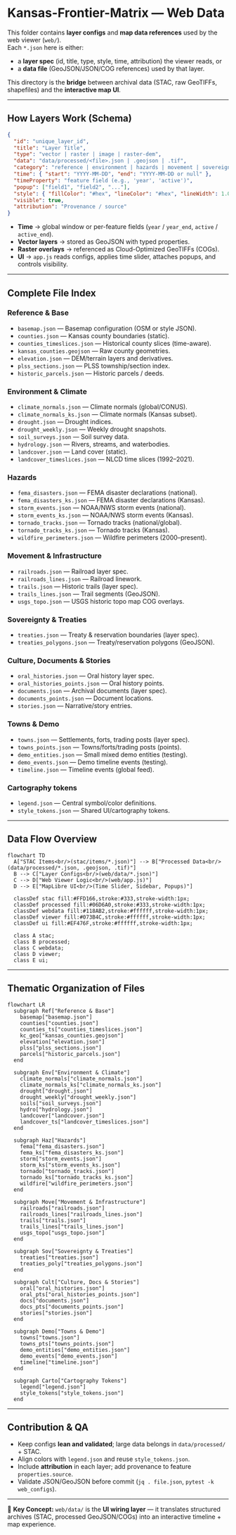 # Kansas-Frontier-Matrix — Web Data

This folder contains **layer configs** and **map data references** used by the web viewer (`web/`).  
Each `*.json` here is either:
- a **layer spec** (id, title, type, style, time, attribution) the viewer reads, or
- a **data file** (GeoJSON/JSON/COG references) used by that layer.

This directory is the **bridge** between archival data (STAC, raw GeoTIFFs, shapefiles) and the **interactive map UI**.

---

## How Layers Work (Schema)

```json
{
  "id": "unique_layer_id",
  "title": "Layer Title",
  "type": "vector | raster | image | raster-dem",
  "data": "data/processed/<file>.json | .geojson | .tif",
  "category": "reference | environment | hazards | movement | sovereignty | culture",
  "time": { "start": "YYYY-MM-DD", "end": "YYYY-MM-DD or null" },
  "timeProperty": "feature field (e.g., 'year', 'active')",
  "popup": ["field1", "field2", "..."],
  "style": { "fillColor": "#hex", "lineColor": "#hex", "lineWidth": 1.0 },
  "visible": true,
  "attribution": "Provenance / source"
}
````

* **Time** → global window or per-feature fields (`year` / `year_end`, `active` / `active_end`).
* **Vector layers** → stored as GeoJSON with typed properties.
* **Raster overlays** → referenced as Cloud-Optimized GeoTIFFs (COGs).
* **UI** → `app.js` reads configs, applies time slider, attaches popups, and controls visibility.

---

## Complete File Index

### Reference & Base

* `basemap.json` — Basemap configuration (OSM or style JSON).
* `counties.json` — Kansas county boundaries (static).
* `counties_timeslices.json` — Historical county slices (time-aware).
* `kansas_counties.geojson` — Raw county geometries.
* `elevation.json` — DEM/terrain layers and derivatives.
* `plss_sections.json` — PLSS township/section index.
* `historic_parcels.json` — Historic parcels / deeds.

### Environment & Climate

* `climate_normals.json` — Climate normals (global/CONUS).
* `climate_normals_ks.json` — Climate normals (Kansas subset).
* `drought.json` — Drought indices.
* `drought_weekly.json` — Weekly drought snapshots.
* `soil_surveys.json` — Soil survey data.
* `hydrology.json` — Rivers, streams, and waterbodies.
* `landcover.json` — Land cover (static).
* `landcover_timeslices.json` — NLCD time slices (1992–2021).

### Hazards

* `fema_disasters.json` — FEMA disaster declarations (national).
* `fema_disasters_ks.json` — FEMA disaster declarations (Kansas).
* `storm_events.json` — NOAA/NWS storm events (national).
* `storm_events_ks.json` — NOAA/NWS storm events (Kansas).
* `tornado_tracks.json` — Tornado tracks (national/global).
* `tornado_tracks_ks.json` — Tornado tracks (Kansas).
* `wildfire_perimeters.json` — Wildfire perimeters (2000–present).

### Movement & Infrastructure

* `railroads.json` — Railroad layer spec.
* `railroads_lines.json` — Railroad linework.
* `trails.json` — Historic trails (layer spec).
* `trails_lines.json` — Trail segments (GeoJSON).
* `usgs_topo.json` — USGS historic topo map COG overlays.

### Sovereignty & Treaties

* `treaties.json` — Treaty & reservation boundaries (layer spec).
* `treaties_polygons.json` — Treaty/reservation polygons (GeoJSON).

### Culture, Documents & Stories

* `oral_histories.json` — Oral history layer spec.
* `oral_histories_points.json` — Oral history points.
* `documents.json` — Archival documents (layer spec).
* `documents_points.json` — Document locations.
* `stories.json` — Narrative/story entries.

### Towns & Demo

* `towns.json` — Settlements, forts, trading posts (layer spec).
* `towns_points.json` — Towns/forts/trading posts (points).
* `demo_entities.json` — Small mixed demo entities (testing).
* `demo_events.json` — Demo timeline events (testing).
* `timeline.json` — Timeline events (global feed).

### Cartography tokens

* `legend.json` — Central symbol/color definitions.
* `style_tokens.json` — Shared UI/cartography tokens.

---

## Data Flow Overview

```mermaid
flowchart TD
  A["STAC Items<br/>(stac/items/*.json)"] --> B["Processed Data<br/>(data/processed/*.json, .geojson, .tif)"]
  B --> C["Layer Configs<br/>(web/data/*.json)"]
  C --> D["Web Viewer Logic<br/>(web/app.js)"]
  D --> E["MapLibre UI<br/>(Time Slider, Sidebar, Popups)"]

  classDef stac fill:#FFD166,stroke:#333,stroke-width:1px;
  classDef processed fill:#06D6A0,stroke:#333,stroke-width:1px;
  classDef webdata fill:#118AB2,stroke:#ffffff,stroke-width:1px;
  classDef viewer fill:#073B4C,stroke:#ffffff,stroke-width:1px;
  classDef ui fill:#EF476F,stroke:#ffffff,stroke-width:1px;

  class A stac;
  class B processed;
  class C webdata;
  class D viewer;
  class E ui;
```

---

## Thematic Organization of Files

```mermaid
flowchart LR
  subgraph Ref["Reference & Base"]
    basemap["basemap.json"]
    counties["counties.json"]
    counties_ts["counties_timeslices.json"]
    kc_geo["kansas_counties.geojson"]
    elevation["elevation.json"]
    plss["plss_sections.json"]
    parcels["historic_parcels.json"]
  end

  subgraph Env["Environment & Climate"]
    climate_normals["climate_normals.json"]
    climate_normals_ks["climate_normals_ks.json"]
    drought["drought.json"]
    drought_weekly["drought_weekly.json"]
    soils["soil_surveys.json"]
    hydro["hydrology.json"]
    landcover["landcover.json"]
    landcover_ts["landcover_timeslices.json"]
  end

  subgraph Haz["Hazards"]
    fema["fema_disasters.json"]
    fema_ks["fema_disasters_ks.json"]
    storm["storm_events.json"]
    storm_ks["storm_events_ks.json"]
    tornado["tornado_tracks.json"]
    tornado_ks["tornado_tracks_ks.json"]
    wildfire["wildfire_perimeters.json"]
  end

  subgraph Move["Movement & Infrastructure"]
    railroads["railroads.json"]
    railroads_lines["railroads_lines.json"]
    trails["trails.json"]
    trails_lines["trails_lines.json"]
    usgs_topo["usgs_topo.json"]
  end

  subgraph Sov["Sovereignty & Treaties"]
    treaties["treaties.json"]
    treaties_poly["treaties_polygons.json"]
  end

  subgraph Cult["Culture, Docs & Stories"]
    oral["oral_histories.json"]
    oral_pts["oral_histories_points.json"]
    docs["documents.json"]
    docs_pts["documents_points.json"]
    stories["stories.json"]
  end

  subgraph Demo["Towns & Demo"]
    towns["towns.json"]
    towns_pts["towns_points.json"]
    demo_entities["demo_entities.json"]
    demo_events["demo_events.json"]
    timeline["timeline.json"]
  end

  subgraph Carto["Cartography Tokens"]
    legend["legend.json"]
    style_tokens["style_tokens.json"]
  end
```

---

## Contribution & QA

* Keep configs **lean and validated**; large data belongs in `data/processed/` + STAC.
* Align colors with `legend.json` and reuse `style_tokens.json`.
* Include **attribution** in each layer; add provenance to feature `properties.source`.
* Validate JSON/GeoJSON before commit (`jq . file.json`, `pytest -k web_configs`).

---

📌 **Key Concept:** `web/data/` is the **UI wiring layer** — it translates structured archives (STAC, processed GeoJSON/COGs) into an interactive timeline + map experience.

```

